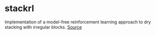 # stackrl

Implementation of a model-free reinforcement learning approach to dry stacking with irregular blocks. [Source][src]

[src]: https://github.com/menezesandre/stackrl
[thesis]: https://fenix.tecnico.ulisboa.pt/cursos/meaer/dissertacao/1691203502344087
